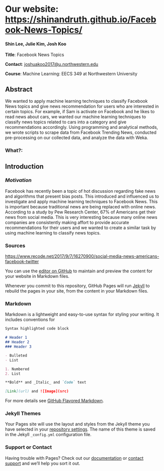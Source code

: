 # Our website: https://shinandruth.github.io/Facebook-News-Topics/

#### Shin Lee, Julie Kim, Josh Koo

**Title**: Facebook News Topics

**Contact**: joshuakoo2017@u.northwestern.edu

**Course**: Machine Learning: EECS 349 at Northwestern University

## Abstract
We wanted to apply machine learning techniques to classify Facebook News topics and give news recommendation for users who are interested in certain topics. For example, if Sam is activate on Facebook and he likes to read news about cars, we wanted our machine learning techniques to classify news topics related to cars into a category and give recommendations accordingly. Using programming and analytical methods, we wrote scripts to scrape data from Facebook Trending News, conducted pre-processing on our collected data, and analyze the data with Weka.  

### What?:


## Introduction
### *Motivation*
Facebook has recently been a topic of hot discussion regarding fake news and algorithms that present bias posts. This introduced and influenced us to investigate and apply machine learning techniques to Facebook News. This is important because traditional news are being replaced with online news. According to a study by Pew Research Center, 67% of Americans get their news from social media. This is very interesting because many online news companies are consistently making affort to provide accurate recommendations for their users and we wanted to create a similar task by using machine learning to classify news topics.    

### Sources
https://www.recode.net/2017/9/7/16270900/social-media-news-americans-facebook-twitter

You can use the [editor on GitHub](https://github.com/shinandruth/fbnewstopic/edit/master/index.md) to maintain and preview the content for your website in Markdown files.

Whenever you commit to this repository, GitHub Pages will run [Jekyll](https://jekyllrb.com/) to rebuild the pages in your site, from the content in your Markdown files.

### Markdown

Markdown is a lightweight and easy-to-use syntax for styling your writing. It includes conventions for

```markdown
Syntax highlighted code block

# Header 1
## Header 2
### Header 3

- Bulleted
- List

1. Numbered
2. List

**Bold** and _Italic_ and `Code` text

[Link](url) and ![Image](src)
```

For more details see [GitHub Flavored Markdown](https://guides.github.com/features/mastering-markdown/).

### Jekyll Themes

Your Pages site will use the layout and styles from the Jekyll theme you have selected in your [repository settings](https://github.com/shinandruth/fbnewstopic/settings). The name of this theme is saved in the Jekyll `_config.yml` configuration file.

### Support or Contact

Having trouble with Pages? Check out our [documentation](https://help.github.com/categories/github-pages-basics/) or [contact support](https://github.com/contact) and we’ll help you sort it out.
